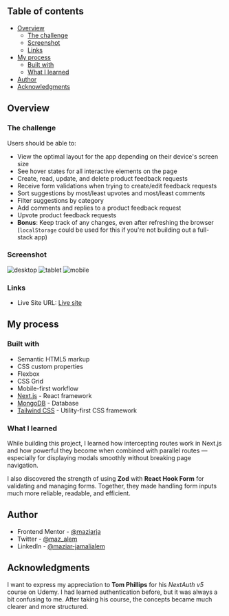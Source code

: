 ## Table of contents

- [Overview](#overview)
  - [The challenge](#the-challenge)
  - [Screenshot](#screenshot)
  - [Links](#links)
- [My process](#my-process)
  - [Built with](#built-with)
  - [What I learned](#what-i-learned)
- [Author](#author)
- [Acknowledgments](#acknowledgments)

## Overview

### The challenge

Users should be able to:

- View the optimal layout for the app depending on their device's screen size
- See hover states for all interactive elements on the page
- Create, read, update, and delete product feedback requests
- Receive form validations when trying to create/edit feedback requests
- Sort suggestions by most/least upvotes and most/least comments
- Filter suggestions by category
- Add comments and replies to a product feedback request
- Upvote product feedback requests
- **Bonus**: Keep track of any changes, even after refreshing the browser (`localStorage` could be used for this if you're not building out a full-stack app)

### Screenshot

![desktop](./sc-desktop.png)
![tablet](./sc-tablet.png)
![mobile](./sc-mobile.png)

### Links

- Live Site URL: [Live site](https://feedback-product-dusky.vercel.app)

## My process

### Built with

- Semantic HTML5 markup
- CSS custom properties
- Flexbox
- CSS Grid
- Mobile-first workflow
- [Next.js](https://nextjs.org/) - React framework
- [MongoDB](https://www.mongodb.com/) - Database
- [Tailwind CSS](https://tailwindcss.com/) - Utility-first CSS framework

### What I learned

While building this project, I learned how intercepting routes work in Next.js and how powerful they become when combined with parallel routes — especially for displaying modals smoothly without breaking page navigation.

I also discovered the strength of using **Zod** with **React Hook Form** for validating and managing forms. Together, they made handling form inputs much more reliable, readable, and efficient.

## Author

- Frontend Mentor - [@maziarja](https://www.frontendmentor.io/profile/maziarja)
- Twitter - [@maz_alem](https://x.com/maz_alem)
- LinkedIn - [@maziar-jamalialem](https://www.linkedin.com/in/maziar-jamalialem-677030345/)

## Acknowledgments

I want to express my appreciation to **Tom Phillips** for his _NextAuth v5_ course on Udemy. I had learned authentication before, but it was always a bit confusing to me. After taking his course, the concepts became much clearer and more structured.
